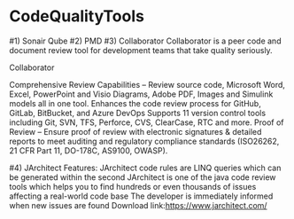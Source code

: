 # CodeQualityTools
#1) Sonair Qube
#2) PMD
#3) Collaborator
Collaborator is a peer code and document review tool for development teams that take quality seriously.

Collaborator

Comprehensive Review Capabilities – Review source code, Microsoft Word, Excel, PowerPoint and Visio Diagrams, Adobe PDF, Images and Simulink models all in one tool.
Enhances the code review process for GitHub, GitLab, BitBucket, and Azure DevOps
Supports 11 version control tools including Git, SVN, TFS, Perforce, CVS, ClearCase, RTC and more.
Proof of Review – Ensure proof of review with electronic signatures & detailed reports to meet auditing and regulatory compliance standards (ISO26262, 21 CFR Part 11, DO-178C, AS9100, OWASP).

#4) JArchitect
Features:
JArchitect code rules are LINQ queries which can be generated within the second
JArchitect is one of the java code review tools which helps you to find hundreds or even thousands of issues affecting a real-world code base
The developer is immediately informed when new issues are found
Download link:https://www.jarchitect.com/
